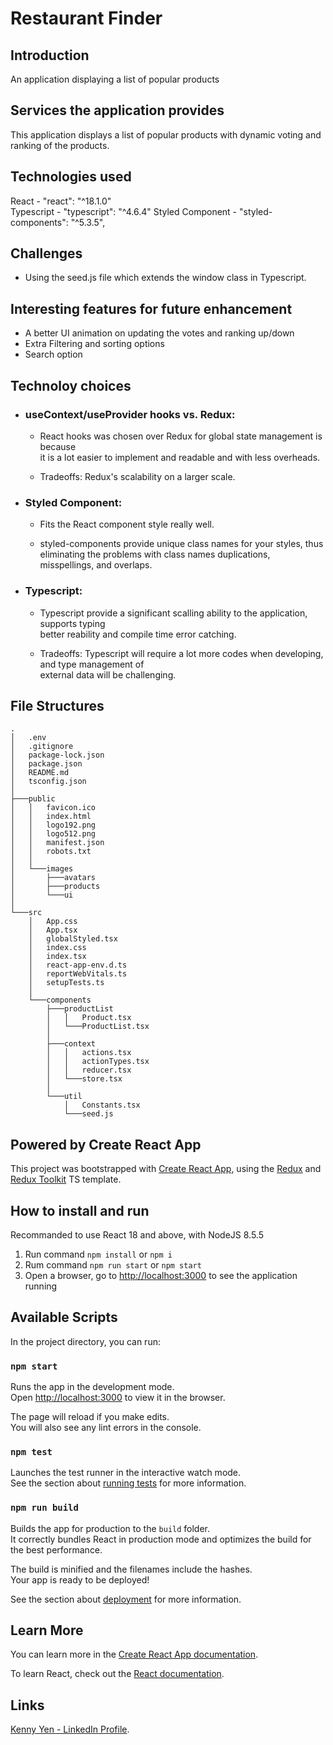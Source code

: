 # Restaurant Finder

## Introduction

An application displaying a list of popular products

## Services the application provides

This application displays a list of popular products with dynamic voting and ranking of the products.

## Technologies used

React - "react": "^18.1.0" \
Typescript - "typescript": "^4.6.4"
Styled Component - "styled-components": "^5.3.5",

## Challenges

- Using the seed.js file which extends the window class in Typescript.

## Interesting features for future enhancement

- A better UI animation on updating the votes and ranking up/down
- Extra Filtering and sorting options
- Search option

## Technoloy choices

- ### useContext/useProvider hooks vs. Redux:

  - React hooks was chosen over Redux for global state management is because \
    it is a lot easier to implement and readable and with less overheads.

  - Tradeoffs: Redux's scalability on a larger scale.

- ### Styled Component:

  - Fits the React component style really well.

  - styled-components provide unique class names for your styles, thus eliminating the problems with class names duplications, misspellings, and overlaps.

* ### Typescript:

  - Typescript provide a significant scalling ability to the application, supports typing \
    better reability and compile time error catching.

  - Tradeoffs: Typescript will require a lot more codes when developing, and type management of \
    external data will be challenging.

## File Structures

    .
    │   .env
    │   .gitignore
    │   package-lock.json
    │   package.json
    │   README.md
    │   tsconfig.json
    │
    ├───public
    │   │   favicon.ico
    │   │   index.html
    │   │   logo192.png
    │   │   logo512.png
    │   │   manifest.json
    │   │   robots.txt
    │   │
    │   └───images
    │       ├───avatars
    │       ├───products
    │       └───ui
    │
    └───src
        │   App.css
        │   App.tsx
        │   globalStyled.tsx
        │   index.css
        │   index.tsx
        │   react-app-env.d.ts
        │   reportWebVitals.ts
        │   setupTests.ts
        │
        └───components
            ├───productList
            │   │   Product.tsx
            │   └───ProductList.tsx
            │
            ├───context
            │   │   actions.tsx
            │   │   actionTypes.tsx
            │   │   reducer.tsx
            │   └───store.tsx
            │
            └───util
                │   Constants.tsx
                └───seed.js

## Powered by Create React App

This project was bootstrapped with [Create React App](https://github.com/facebook/create-react-app), using the [Redux](https://redux.js.org/) and [Redux Toolkit](https://redux-toolkit.js.org/) TS template.

## How to install and run

Recommanded to use React 18 and above, with NodeJS 8.5.5

1. Run command `npm install` or `npm i`
2. Rum command `npm run start` or `npm start`
3. Open a browser, go to [http://localhost:3000](http://localhost:3000) to see the application running

## Available Scripts

In the project directory, you can run:

### `npm start`

Runs the app in the development mode.\
Open [http://localhost:3000](http://localhost:3000) to view it in the browser.

The page will reload if you make edits.\
You will also see any lint errors in the console.

### `npm test`

Launches the test runner in the interactive watch mode.\
See the section about [running tests](https://facebook.github.io/create-react-app/docs/running-tests) for more information.

### `npm run build`

Builds the app for production to the `build` folder.\
It correctly bundles React in production mode and optimizes the build for the best performance.

The build is minified and the filenames include the hashes.\
Your app is ready to be deployed!

See the section about [deployment](https://facebook.github.io/create-react-app/docs/deployment) for more information.

## Learn More

You can learn more in the [Create React App documentation](https://facebook.github.io/create-react-app/docs/getting-started).

To learn React, check out the [React documentation](https://reactjs.org/).

## Links

[Kenny Yen - LinkedIn Profile](https://www.linkedin.com/in/kenny-yen-22887451/).
